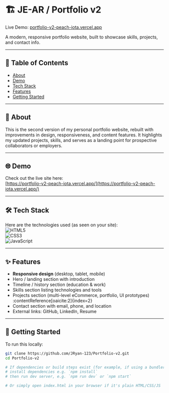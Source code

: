 # 🏗️ JE-AR / Portfolio v2

Live Demo: [portfolio-v2-peach-iota.vercel.app](https://portfolio-v2-peach-iota.vercel.app/)  

A modern, responsive portfolio website, built to showcase skills, projects, and contact info.

---

## 📑 Table of Contents

- [About](#about)  
- [Demo](#demo)  
- [Tech Stack](#tech-stack)  
- [Features](#features)  
- [Getting Started](#getting-started)  


---

## 🧾 About

This is the second version of my personal portfolio website, rebuilt with improvements in design, responsiveness, and content features. 
It highlights my updated projects, skills, and serves as a landing point for prospective collaborators or employers.


---

## 🌐 Demo

Check out the live site here:  
[https://portfolio-v2-peach-iota.vercel.app/](https://portfolio-v2-peach-iota.vercel.app/)  

---

## 🛠 Tech Stack

Here are the technologies used (as seen on your site):  
![HTML5](https://img.shields.io/badge/HTML5-E34F26?style=for-the-badge&logo=html5&logoColor=white)  
![CSS3](https://img.shields.io/badge/CSS3-1572B6?style=for-the-badge&logo=css3&logoColor=white)  
![JavaScript](https://img.shields.io/badge/JavaScript-F7DF1E?style=for-the-badge&logo=javascript&logoColor=black)  
 

---

## ✨ Features

- **Responsive design** (desktop, tablet, mobile)  
- Hero / landing section with introduction  
- Timeline / history section (education & work)  
- Skills section listing technologies and tools  
- Projects section (multi-level eCommerce, portfolio, UI prototypes) :contentReference[oaicite:2]{index=2}  
- Contact section with email, phone, and location  
- External links: GitHub, LinkedIn, Resume  

---

## 🚀 Getting Started

To run this locally:

```bash
git clone https://github.com/JRyan-123/Portfolio-v2.git
cd Portfolio-v2

# If dependencies or build steps exist (for example, if using a bundler or framework):
# install dependencies e.g. `npm install`
# then run dev server, e.g. `npm run dev` or `npm start`

# Or simply open index.html in your browser if it's plain HTML/CSS/JS
